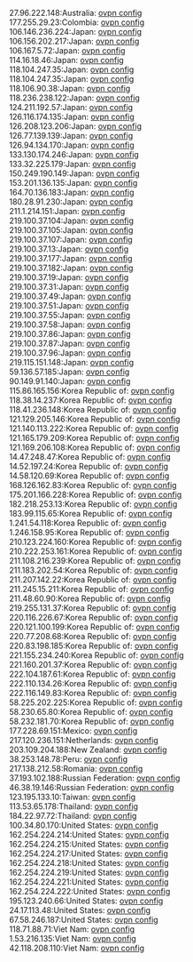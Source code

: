 27.96.222.148:Australia: [ovpn config](vpn/27_96_222_148.ovpn)  
177.255.29.23:Colombia: [ovpn config](vpn/177_255_29_23.ovpn)  
106.146.236.224:Japan: [ovpn config](vpn/106_146_236_224.ovpn)  
106.156.202.217:Japan: [ovpn config](vpn/106_156_202_217.ovpn)  
106.167.5.72:Japan: [ovpn config](vpn/106_167_5_72.ovpn)  
114.16.18.46:Japan: [ovpn config](vpn/114_16_18_46.ovpn)  
118.104.247.35:Japan: [ovpn config](vpn/118_104_247_35.ovpn)  
118.104.247.35:Japan: [ovpn config](vpn/118_104_247_35.ovpn)  
118.106.90.38:Japan: [ovpn config](vpn/118_106_90_38.ovpn)  
118.236.238.122:Japan: [ovpn config](vpn/118_236_238_122.ovpn)  
124.211.192.57:Japan: [ovpn config](vpn/124_211_192_57.ovpn)  
126.116.174.135:Japan: [ovpn config](vpn/126_116_174_135.ovpn)  
126.208.123.206:Japan: [ovpn config](vpn/126_208_123_206.ovpn)  
126.77.139.139:Japan: [ovpn config](vpn/126_77_139_139.ovpn)  
126.94.134.170:Japan: [ovpn config](vpn/126_94_134_170.ovpn)  
133.130.174.246:Japan: [ovpn config](vpn/133_130_174_246.ovpn)  
133.32.225.179:Japan: [ovpn config](vpn/133_32_225_179.ovpn)  
150.249.190.149:Japan: [ovpn config](vpn/150_249_190_149.ovpn)  
153.201.136.135:Japan: [ovpn config](vpn/153_201_136_135.ovpn)  
164.70.136.183:Japan: [ovpn config](vpn/164_70_136_183.ovpn)  
180.28.91.230:Japan: [ovpn config](vpn/180_28_91_230.ovpn)  
211.1.214.151:Japan: [ovpn config](vpn/211_1_214_151.ovpn)  
219.100.37.104:Japan: [ovpn config](vpn/219_100_37_104.ovpn)  
219.100.37.105:Japan: [ovpn config](vpn/219_100_37_105.ovpn)  
219.100.37.107:Japan: [ovpn config](vpn/219_100_37_107.ovpn)  
219.100.37.13:Japan: [ovpn config](vpn/219_100_37_13.ovpn)  
219.100.37.177:Japan: [ovpn config](vpn/219_100_37_177.ovpn)  
219.100.37.182:Japan: [ovpn config](vpn/219_100_37_182.ovpn)  
219.100.37.19:Japan: [ovpn config](vpn/219_100_37_19.ovpn)  
219.100.37.31:Japan: [ovpn config](vpn/219_100_37_31.ovpn)  
219.100.37.49:Japan: [ovpn config](vpn/219_100_37_49.ovpn)  
219.100.37.51:Japan: [ovpn config](vpn/219_100_37_51.ovpn)  
219.100.37.55:Japan: [ovpn config](vpn/219_100_37_55.ovpn)  
219.100.37.58:Japan: [ovpn config](vpn/219_100_37_58.ovpn)  
219.100.37.86:Japan: [ovpn config](vpn/219_100_37_86.ovpn)  
219.100.37.87:Japan: [ovpn config](vpn/219_100_37_87.ovpn)  
219.100.37.96:Japan: [ovpn config](vpn/219_100_37_96.ovpn)  
219.115.151.148:Japan: [ovpn config](vpn/219_115_151_148.ovpn)  
59.136.57.185:Japan: [ovpn config](vpn/59_136_57_185.ovpn)  
90.149.91.140:Japan: [ovpn config](vpn/90_149_91_140.ovpn)  
115.86.165.156:Korea Republic of: [ovpn config](vpn/115_86_165_156.ovpn)  
118.38.14.237:Korea Republic of: [ovpn config](vpn/118_38_14_237.ovpn)  
118.41.236.148:Korea Republic of: [ovpn config](vpn/118_41_236_148.ovpn)  
121.129.205.146:Korea Republic of: [ovpn config](vpn/121_129_205_146.ovpn)  
121.140.113.222:Korea Republic of: [ovpn config](vpn/121_140_113_222.ovpn)  
121.165.179.209:Korea Republic of: [ovpn config](vpn/121_165_179_209.ovpn)  
121.169.206.108:Korea Republic of: [ovpn config](vpn/121_169_206_108.ovpn)  
14.47.248.47:Korea Republic of: [ovpn config](vpn/14_47_248_47.ovpn)  
14.52.197.24:Korea Republic of: [ovpn config](vpn/14_52_197_24.ovpn)  
14.58.120.69:Korea Republic of: [ovpn config](vpn/14_58_120_69.ovpn)  
168.126.162.83:Korea Republic of: [ovpn config](vpn/168_126_162_83.ovpn)  
175.201.166.228:Korea Republic of: [ovpn config](vpn/175_201_166_228.ovpn)  
182.218.253.13:Korea Republic of: [ovpn config](vpn/182_218_253_13.ovpn)  
183.99.115.65:Korea Republic of: [ovpn config](vpn/183_99_115_65.ovpn)  
1.241.54.118:Korea Republic of: [ovpn config](vpn/1_241_54_118.ovpn)  
1.246.158.95:Korea Republic of: [ovpn config](vpn/1_246_158_95.ovpn)  
210.123.224.160:Korea Republic of: [ovpn config](vpn/210_123_224_160.ovpn)  
210.222.253.161:Korea Republic of: [ovpn config](vpn/210_222_253_161.ovpn)  
211.108.216.239:Korea Republic of: [ovpn config](vpn/211_108_216_239.ovpn)  
211.183.202.54:Korea Republic of: [ovpn config](vpn/211_183_202_54.ovpn)  
211.207.142.22:Korea Republic of: [ovpn config](vpn/211_207_142_22.ovpn)  
211.245.15.211:Korea Republic of: [ovpn config](vpn/211_245_15_211.ovpn)  
211.48.60.90:Korea Republic of: [ovpn config](vpn/211_48_60_90.ovpn)  
219.255.131.37:Korea Republic of: [ovpn config](vpn/219_255_131_37.ovpn)  
220.116.226.67:Korea Republic of: [ovpn config](vpn/220_116_226_67.ovpn)  
220.121.100.199:Korea Republic of: [ovpn config](vpn/220_121_100_199.ovpn)  
220.77.208.68:Korea Republic of: [ovpn config](vpn/220_77_208_68.ovpn)  
220.83.198.185:Korea Republic of: [ovpn config](vpn/220_83_198_185.ovpn)  
221.155.234.240:Korea Republic of: [ovpn config](vpn/221_155_234_240.ovpn)  
221.160.201.37:Korea Republic of: [ovpn config](vpn/221_160_201_37.ovpn)  
222.104.187.61:Korea Republic of: [ovpn config](vpn/222_104_187_61.ovpn)  
222.110.134.26:Korea Republic of: [ovpn config](vpn/222_110_134_26.ovpn)  
222.116.149.83:Korea Republic of: [ovpn config](vpn/222_116_149_83.ovpn)  
58.225.202.225:Korea Republic of: [ovpn config](vpn/58_225_202_225.ovpn)  
58.230.65.80:Korea Republic of: [ovpn config](vpn/58_230_65_80.ovpn)  
58.232.181.70:Korea Republic of: [ovpn config](vpn/58_232_181_70.ovpn)  
177.228.69.151:Mexico: [ovpn config](vpn/177_228_69_151.ovpn)  
217.120.236.151:Netherlands: [ovpn config](vpn/217_120_236_151.ovpn)  
203.109.204.188:New Zealand: [ovpn config](vpn/203_109_204_188.ovpn)  
38.253.148.78:Peru: [ovpn config](vpn/38_253_148_78.ovpn)  
217.138.212.58:Romania: [ovpn config](vpn/217_138_212_58.ovpn)  
37.193.102.188:Russian Federation: [ovpn config](vpn/37_193_102_188.ovpn)  
46.38.19.146:Russian Federation: [ovpn config](vpn/46_38_19_146.ovpn)  
123.195.133.10:Taiwan: [ovpn config](vpn/123_195_133_10.ovpn)  
113.53.65.178:Thailand: [ovpn config](vpn/113_53_65_178.ovpn)  
184.22.97.72:Thailand: [ovpn config](vpn/184_22_97_72.ovpn)  
100.34.80.170:United States: [ovpn config](vpn/100_34_80_170.ovpn)  
162.254.224.214:United States: [ovpn config](vpn/162_254_224_214.ovpn)  
162.254.224.215:United States: [ovpn config](vpn/162_254_224_215.ovpn)  
162.254.224.217:United States: [ovpn config](vpn/162_254_224_217.ovpn)  
162.254.224.218:United States: [ovpn config](vpn/162_254_224_218.ovpn)  
162.254.224.219:United States: [ovpn config](vpn/162_254_224_219.ovpn)  
162.254.224.221:United States: [ovpn config](vpn/162_254_224_221.ovpn)  
162.254.224.222:United States: [ovpn config](vpn/162_254_224_222.ovpn)  
195.123.240.66:United States: [ovpn config](vpn/195_123_240_66.ovpn)  
24.17.113.48:United States: [ovpn config](vpn/24_17_113_48.ovpn)  
67.58.246.187:United States: [ovpn config](vpn/67_58_246_187.ovpn)  
118.71.88.71:Viet Nam: [ovpn config](vpn/118_71_88_71.ovpn)  
1.53.216.135:Viet Nam: [ovpn config](vpn/1_53_216_135.ovpn)  
42.118.208.110:Viet Nam: [ovpn config](vpn/42_118_208_110.ovpn)  

